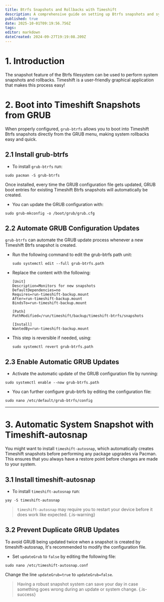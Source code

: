 ```yaml
---
title: Btrfs Snapshots and Rollbacks with Timeshift 
description: A comprehensive guide on setting up Btrfs snapshots and system rollbacks using Timeshift
published: true
date: 2025-10-01T09:19:56.756Z
tags: 
editor: markdown
dateCreated: 2024-09-27T19:19:08.209Z
---
```


# 1. Introduction  
The snapshot feature of the Btrfs filesystem can be used to perform system snapshots and rollbacks. Timeshift is a user-friendly graphical application that makes this process easy!


# 2. Boot into Timeshift Snapshots from GRUB

When properly configured, `grub-btrfs` allows you to boot into Timeshift Btrfs snapshots directly from the GRUB menu, making system rollbacks easy and quick.

## 2.1 Install grub-btrfs
- To install `grub-btrfs` run:
```
sudo pacman -S grub-btrfs
```
Once installed, every time the GRUB configuration file gets updated, GRUB boot entries for existing Timeshift Btrfs snapshots will automatically be created. 
- You can update the GRUB configuration with:
```
sudo grub-mkconfig -o /boot/grub/grub.cfg
```

## 2.2 Automate GRUB Configuration Updates
`grub-btrfs` can automate the GRUB update process whenever a new Timeshift Btrfs snapshot is created.

- Run the following command to edit the grub-btrfs path unit:

   ```
   sudo systemctl edit --full grub-btrfs.path
   ```
   
- Replace the content with the following:
   ```
   [Unit]
   Description=Monitors for new snapshots
   DefaultDependencies=no
   Requires=run-timeshift-backup.mount
   After=run-timeshift-backup.mount
   BindsTo=run-timeshift-backup.mount

   [Path]
   PathModified=/run/timeshift/backup/timeshift-btrfs/snapshots

   [Install]
   WantedBy=run-timeshift-backup.mount
   ```

- This step is reversible if needed, using:
   ```
   sudo systemctl revert grub-btrfs.path
   ```

## 2.3 Enable Automatic GRUB Updates
- Activate the automatic update of the GRUB configuration file by running:
```
sudo systemctl enable --now grub-btrfs.path
```

- You can further configure grub-btrfs by editing the configuration file:
```
sudo nano /etc/default/grub-btrfs/config
```

---

# 3. Automatic System Snapshot with Timeshift-autosnap

You might want to install `timeshift-autosnap`, which automatically creates Timeshift snapshots before performing any package upgrades via Pacman. This ensures that you always have a restore point before changes are made to your system.

## 3.1 Install timeshift-autosnap
- To install `timeshift-autosnap` run:
```
yay -S timeshift-autosnap
```

> `timeshift-autosnap` may require you to restart your device before it does work like expected.
{.is-warning}


## 3.2 Prevent Duplicate GRUB Updates
To avoid GRUB being updated twice when a snapshot is created by timeshift-autosnap, It's recommended to modify the configuration file. 
- Set `updateGrub` to `false` by editing the following file:
```
sudo nano /etc/timeshift-autosnap.conf
```

Change the line `updateGrub=true` to `updateGrub=false`.


> Having a robust snapshot system can save your day in case something goes wrong during an update or system change. 
{.is-success}

